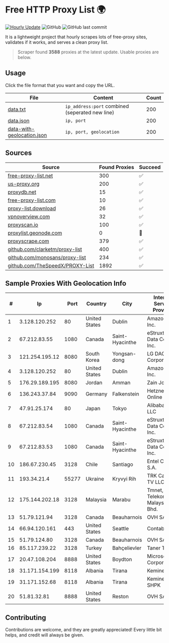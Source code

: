
# Free HTTP Proxy List 🌍

[![Hourly Update](https://github.com/mertguvencli/http-proxy-list/actions/workflows/main.yml/badge.svg?branch=main)](https://github.com/mertguvencli/http-proxy-list/actions/workflows/main.yml)
![GitHub](https://img.shields.io/github/license/mertguvencli/http-proxy-list)
![GitHub last commit](https://img.shields.io/github/last-commit/mertguvencli/http-proxy-list)

It is a lightweight project that hourly scrapes lots of free-proxy sites, validates if it works, and serves a clean proxy list.


> Scraper found **3588** proxies at the latest update. Usable proxies are below.

## Usage

Click the file format that you want and copy the URL.


|File|Content|Count|
|----|-------|-----|
|[data.txt](https://raw.githubusercontent.com/mertguvencli/http-proxy-list/main/proxy-list/data.txt)|`ip_address:port` combined (seperated new line)|200|
|[data.json](https://raw.githubusercontent.com/mertguvencli/http-proxy-list/main/proxy-list/data.json)|`ip, port`|200|
|[data-with-geolocation.json](https://raw.githubusercontent.com/mertguvencli/http-proxy-list/main/proxy-list/data-with-geolocation.json)|`ip, port, geolocation`|200|

## Sources

|Source|Found Proxies|Succeed|
|------|-------------|-------|
|[free-proxy-list.net](https://free-proxy-list.net)|300|✅|
|[us-proxy.org](https://www.us-proxy.org)|200|✅|
|[proxydb.net](http://proxydb.net)|15|✅|
|[free-proxy-list.com](https://free-proxy-list.com/?page=&port=&type%5B%5D=http&type%5B%5D=https&up_time=0&search=Search)|10|✅|
|[proxy-list.download](https://www.proxy-list.download/HTTP)|26|✅|
|[vpnoverview.com](https://vpnoverview.com/privacy/anonymous-browsing/free-proxy-servers)|32|✅|
|[proxyscan.io](https://www.proxyscan.io)|100|✅|
|[proxylist.geonode.com](https://proxylist.geonode.com/api/proxy-list?limit=300&page=1&sort_by=lastChecked&sort_type=desc&protocols=http,https)|0|🚫|
|[proxyscrape.com](https://api.proxyscrape.com/v2/?request=displayproxies&protocol=http&timeout=10000&country=all&ssl=all&anonymity=all)|379|✅|
|[github.com/clarketm/proxy-list](https://raw.githubusercontent.com/clarketm/proxy-list/master/proxy-list-raw.txt)|400|✅|
|[github.com/monosans/proxy-list](https://raw.githubusercontent.com/monosans/proxy-list/main/proxies/http.txt)|234|✅|
|[github.com/TheSpeedX/PROXY-List](https://raw.githubusercontent.com/TheSpeedX/PROXY-List/master/http.txt)|1892|✅|


## Sample Proxies With Geolocation Info

|#|Ip|Port|Country|City|Internet Service Provider|
|-|--|----|-------|----|-------------------------|
|1|3.128.120.252|80|United States|Dublin|Amazon.com, Inc.|
|2|67.212.83.55|1080|Canada|Saint-Hyacinthe|eStruxture Data Centers Inc.|
|3|121.254.195.12|8080|South Korea|Yongsan-dong|LG DACOM Corporation|
|4|3.128.120.252|80|United States|Dublin|Amazon.com, Inc.|
|5|176.29.189.195|8080|Jordan|Amman|Zain Jordan|
|6|136.243.37.84|9090|Germany|Falkenstein|Hetzner Online GmbH|
|7|47.91.25.174|80|Japan|Tokyo|Alibaba.com LLC|
|8|67.212.83.54|1080|Canada|Saint-Hyacinthe|eStruxture Data Centers Inc.|
|9|67.212.83.53|1080|Canada|Saint-Hyacinthe|eStruxture Data Centers Inc.|
|10|186.67.230.45|3128|Chile|Santiago|Entel Chile S.A.|
|11|193.34.21.4|55277|Ukraine|Kryvyi Rih|TRK Cable TV LLC|
|12|175.144.202.18|3128|Malaysia|Marabu|Tmnet, Telekom Malaysia Bhd.|
|13|51.79.121.94|3128|Canada|Beauharnois|OVH SAS|
|14|66.94.120.161|443|United States|Seattle|Contabo Inc.|
|15|51.79.124.80|3128|Canada|Beauharnois|OVH SAS|
|16|85.117.239.22|3128|Turkey|Bahçelievler|Taner Temel|
|17|20.47.108.204|8888|United States|Boydton|Microsoft Corporation|
|18|31.171.154.199|8118|Albania|Tirana|Keminet Ltd|
|19|31.171.152.68|8118|Albania|Tirana|Keminet SHPK|
|20|51.81.32.81|8888|United States|Reston|OVH SAS|



## Contributing

Contributions are welcome, and they are greatly appreciated! Every
little bit helps, and credit will always be given.

